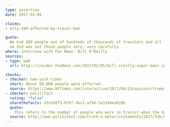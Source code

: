 ```yaml
---
type: assertion
date: 2017-02-05

claims:
- only-109-affected-by-travel-ban

quote:
  We had 109 people out of hundreds of thousands of travelers and all
  we did was vet those people very, very carefully.
where: interview with Fox News' Bill O'Reilly
sources:
- type: web
  url: http://insider.FoxNews.com/2017/02/05/bill-oreilly-super-bowl-interview-presses-trump-travel-ban-vladimir-putin

checks:
- checker: new-york-times
  short: About 60,000 people were affected.
  source: https://www.NYTimes.com/interactive/2017/06/23/opinion/trumps-lies.html
- checker: politifact
  rating: "false"
  sharethefacts: 43c63873-076f-4bc1-a756-3a314dea028b
  quote:
    This refers to the number of people who were in transit when the ban was announced. It doesn’t account for people who tried to board flights to the United States (over 1,200) and were denied, for visas that were revoked (about 60,000 according to the State Department) or for refugees admitted (64,000 in the last two fiscal years).
  source: http://www.politifact.com/truth-o-meter/statements/2017/feb/06/donald-trump/president-trump-says-109-people-were-affected-trav/
---
```

